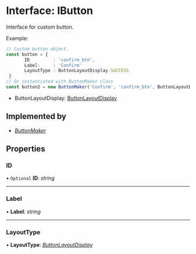 # Interface: IButton

Interface for custom button.

Example:
```typescript
// Custom button object.
const button = {
       ID         : 'confirm_btn',
       Label:     : 'Confirm'
       LayoutType : ButtonLayoutDisplay.SUCCESS
 }
// Or instantiated with ButtonMaker class
const button2 = new ButtonMaker('Confirm', 'confirm_btn', ButtonLayoutDisplay.SUCCESS)
```
* ButtonLayoutDisplay: [ButtonLayoutDisplay](#/documentation/Enum:%20ButtonLayoutDisplay)

## Implemented by

* [*ButtonMaker*](#/documentation/Class:%20ButtonMaker)

## Properties

### ID

• `Optional` **ID**: *string*

___

### Label

• **Label**: *string*

___

### LayoutType

• **LayoutType**: [*ButtonLayoutDisplay*](#/documentation/Enum:%20ButtonLayoutDisplay)
